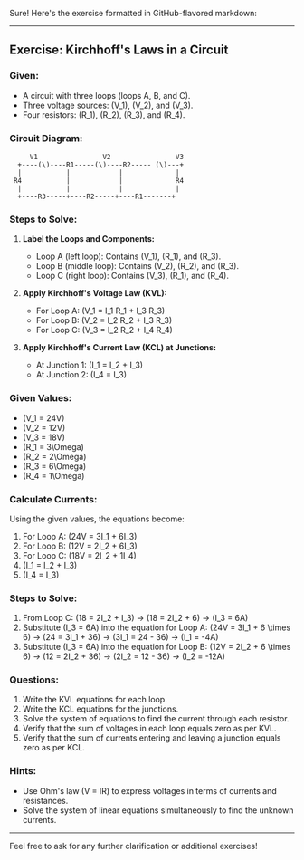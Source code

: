 Sure! Here's the exercise formatted in GitHub-flavored markdown:

---

## Exercise: Kirchhoff's Laws in a Circuit

### Given:
- A circuit with three loops (loops A, B, and C).
- Three voltage sources: \(V_1\), \(V_2\), and \(V_3\).
- Four resistors: \(R_1\), \(R_2\), \(R_3\), and \(R_4\).

### Circuit Diagram:
```
     V1                V2                V3
  +----(\)----R1-----(\)----R2----- (\)---+
  |           |            |             |
 R4           |            |             R4
  |           |            |             |
  +----R3-----+----R2-----+----R1-------+
```

### Steps to Solve:

1. **Label the Loops and Components:**
   - Loop A (left loop): Contains \(V_1\), \(R_1\), and \(R_3\).
   - Loop B (middle loop): Contains \(V_2\), \(R_2\), and \(R_3\).
   - Loop C (right loop): Contains \(V_3\), \(R_1\), and \(R_4\).

2. **Apply Kirchhoff's Voltage Law (KVL):**
   - For Loop A: \(V_1 = I_1 R_1 + I_3 R_3\)
   - For Loop B: \(V_2 = I_2 R_2 + I_3 R_3\)
   - For Loop C: \(V_3 = I_2 R_2 + I_4 R_4\)

3. **Apply Kirchhoff's Current Law (KCL) at Junctions:**
   - At Junction 1: \(I_1 = I_2 + I_3\)
   - At Junction 2: \(I_4 = I_3\)

### Given Values:
- \(V_1 = 24V\)
- \(V_2 = 12V\)
- \(V_3 = 18V\)
- \(R_1 = 3\Omega\)
- \(R_2 = 2\Omega\)
- \(R_3 = 6\Omega\)
- \(R_4 = 1\Omega\)

### Calculate Currents:
Using the given values, the equations become:
1. For Loop A: \(24V = 3I_1 + 6I_3\)
2. For Loop B: \(12V = 2I_2 + 6I_3\)
3. For Loop C: \(18V = 2I_2 + 1I_4\)
4. \(I_1 = I_2 + I_3\)
5. \(I_4 = I_3\)

### Steps to Solve:
1. From Loop C: \(18 = 2I_2 + I_3\) -> \(18 = 2I_2 + 6\) -> \(I_3 = 6A\)
2. Substitute \(I_3 = 6A\) into the equation for Loop A: \(24V = 3I_1 + 6 \times 6\) -> \(24 = 3I_1 + 36\) -> \(3I_1 = 24 - 36\) -> \(I_1 = -4A\) 
3. Substitute \(I_3 = 6A\) into the equation for Loop B: \(12V = 2I_2 + 6 \times 6\) -> \(12 = 2I_2 + 36\) -> \(2I_2 = 12 - 36\) -> \(I_2 = -12A\)

### Questions:
1. Write the KVL equations for each loop.
2. Write the KCL equations for the junctions.
3. Solve the system of equations to find the current through each resistor.
4. Verify that the sum of voltages in each loop equals zero as per KVL.
5. Verify that the sum of currents entering and leaving a junction equals zero as per KCL.

### Hints:
- Use Ohm's law \(V = IR\) to express voltages in terms of currents and resistances.
- Solve the system of linear equations simultaneously to find the unknown currents.

---

Feel free to ask for any further clarification or additional exercises!
